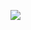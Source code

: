 [![](https://mermaid.ink/img/pako:eNp1U9tymzAQ_RWNnpMfsGc6Yy5x4kDjmvalwg-LtAZNQHJ0ScdN8u8VMBTXbvTAaDkXlqPVG-VaIF3Q2sCxId-TZalIWCu22j6QNTj8Bac9ub398r7T3qElO3zxaJ19JxGLwThSoHmVHPeTsieTmD0ZgYbkoKDGDtUnvIRtjRaeOxKDg1bX_6elbAunz13u2Fft5EFycFKrS874jIaf-GExdL5muVa1TqKJEp-B9yw_Fd-yCUrOoAeWtmCd5BbB8GaipAOlQCUsSV9Dl4G6YY9weAaSo7UhARIZ_YxmUtwNirQD2QbuI1t18LtvPC16xsixvhoPJdMgSAQtKI7GjmC_MpZm0X6sw7fHTTYEsrp2iYE3UtWzPGc7FNJeGuSDQXRtkIQDqiDkMFvcL-f9enlmdCH9N4RZs7nWbIZktr5qpW36zOPlOVD4ynIjqx5JA0JvaIcm5CjCDL_1zJK6JgxcSRdhK_AAvnUlLdVHoIJ3ujgpThfOeLyhRvu6oYsDtDZU_ijCvCcSQtPd37dHUD-1nuuQmdMmH2_NcHk-_gBTOwPR?type=png)](https://mermaid.live/edit#pako:eNp1U9tymzAQ_RWNnpMfsGc6Yy5x4kDjmvalwg-LtAZNQHJ0ScdN8u8VMBTXbvTAaDkXlqPVG-VaIF3Q2sCxId-TZalIWCu22j6QNTj8Bac9ub398r7T3qElO3zxaJ19JxGLwThSoHmVHPeTsieTmD0ZgYbkoKDGDtUnvIRtjRaeOxKDg1bX_6elbAunz13u2Fft5EFycFKrS874jIaf-GExdL5muVa1TqKJEp-B9yw_Fd-yCUrOoAeWtmCd5BbB8GaipAOlQCUsSV9Dl4G6YY9weAaSo7UhARIZ_YxmUtwNirQD2QbuI1t18LtvPC16xsixvhoPJdMgSAQtKI7GjmC_MpZm0X6sw7fHTTYEsrp2iYE3UtWzPGc7FNJeGuSDQXRtkIQDqiDkMFvcL-f9enlmdCH9N4RZs7nWbIZktr5qpW36zOPlOVD4ynIjqx5JA0JvaIcm5CjCDL_1zJK6JgxcSRdhK_AAvnUlLdVHoIJ3ujgpThfOeLyhRvu6oYsDtDZU_ijCvCcSQtPd37dHUD-1nuuQmdMmH2_NcHk-_gBTOwPR)
